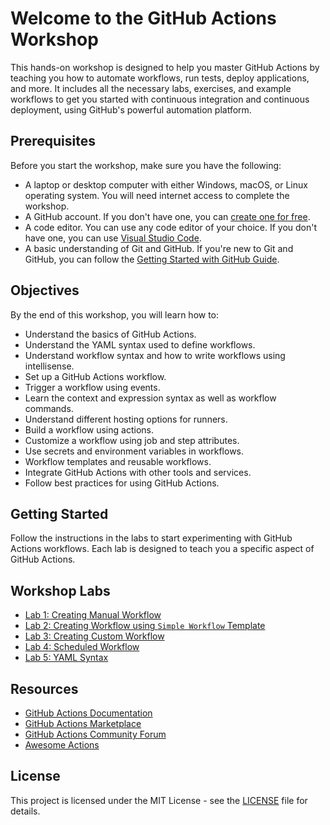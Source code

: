 # Welcome to the GitHub Actions Workshop

This hands-on workshop is designed to help you master GitHub Actions by teaching you how to automate workflows, run tests, deploy applications, and more. It includes all the necessary labs, exercises, and example workflows to get you started with continuous integration and continuous deployment, using GitHub's powerful automation platform.

## Prerequisites

Before you start the workshop, make sure you have the following:

- A laptop or desktop computer with either Windows, macOS, or Linux operating system. You will need internet access to complete the workshop.
- A GitHub account. If you don't have one, you can [create one for free](http://github.com).
- A code editor. You can use any code editor of your choice. If you don't have one, you can use [Visual Studio Code](https://code.visualstudio.com/).
- A basic understanding of Git and GitHub. If you're new to Git and GitHub, you can follow the [Getting Started with GitHub Guide](https://guides.github.com/activities/hello-world/).

## Objectives

By the end of this workshop, you will learn how to:

- Understand the basics of GitHub Actions.
- Understand the YAML syntax used to define workflows.
- Understand workflow syntax and how to write workflows using intellisense.
- Set up a GitHub Actions workflow.
- Trigger a workflow using events.
- Learn the context and expression syntax as well as workflow commands.
- Understand different hosting options for runners.
- Build a workflow using actions.
- Customize a workflow using job and step attributes.
- Use secrets and environment variables in workflows.
- Workflow templates and reusable workflows.
- Integrate GitHub Actions with other tools and services.
- Follow best practices for using GitHub Actions.

## Getting Started

Follow the instructions in the labs to start experimenting with GitHub Actions workflows. Each lab is designed to teach you a specific aspect of GitHub Actions.

## Workshop Labs

- [Lab 1: Creating Manual Workflow](./labs/intro-manual-workflow.md)
- [Lab 2: Creating Workflow using `Simple Workflow` Template](./labs/intro-simple-workflow.md)
- [Lab 3: Creating Custom Workflow](./labs/intro-custom-workflow.md)
- [Lab 4: Scheduled Workflow](./labs/intro-custom-workflow.md)
- [Lab 5: YAML Syntax](./labs/intro-yaml-syntax.md)

## Resources

- [GitHub Actions Documentation](https://docs.github.com/en/actions)
- [GitHub Actions Marketplace](https://github.com/marketplace?type=actions)
- [GitHub Actions Community Forum](https://github.community/c/github-actions/42)
- [Awesome Actions](https://github.com/sdras/awesome-actions)

## License

This project is licensed under the MIT License - see the [LICENSE](LICENSE) file for details.
